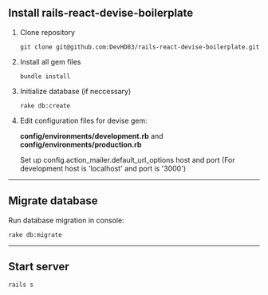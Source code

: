 ## Install rails-react-devise-boilerplate

1. Clone repository

    ```
    git clone git@github.com:DevHD83/rails-react-devise-boilerplate.git
    ```

2. Install all gem files

    ```
    bundle install
    ```

3. Initialize database (if neccessary)

    ```
    rake db:create
    ```

4. Edit configuration files for devise gem:

    **config/environments/development.rb** and **config/environments/production.rb**

    Set up config.action_mailer.default_url_options host and port
    (For development host is 'localhost' and port is '3000')

---

## Migrate database

Run database migration in console:
```
rake db:migrate
```

---

## Start server
```
rails s
```
